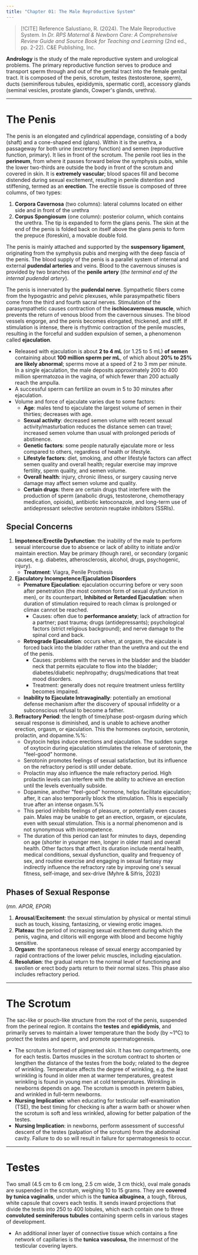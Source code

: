 ```yaml
---
title: "Chapter 01: The Male Reproductive System"
---
```

>[!CITE] Reference
>Salustiano, R. (2024). The Male Reproductive System. In *Dr. RPS Maternal & Newborn Care: A Comprehensive Review Guide and Source Book for Teaching and Learning* (2nd ed., pp. 2-22). C&E Publishing, Inc.

**Andrology** is the study of the male reproductive system and urological problems. The primary reproductive function serves to produce and transport sperm through and out of the genital tract into the female genital tract. It is composed of the penis, scrotum, testes (testosterone, sperm), ducts (seminiferous tubules, epididymis, spermatic cord), accessory glands (seminal vesicles, prostate glands, Cowper's glands, urethra).
___
# The Penis
The penis is an elongated and cylindrical appendage, consisting of a body (shaft) and a cone-shaped end (glans). Within it is the urethra, a passageway for both urine (excretory function) and semen (reproductive function, primary). It lies in front of the scrotum. The penile root lies in the **perineum**, from where it passes forward below the symphysis pubis, while the lower two-thirds are outside the body in front of the scrotum and covered in skin. It is **extremely vascular**; blood spaces fill and become distended during sexual excitement, resulting in penile distention and stiffening, termed as an **erection**. The erectile tissue is composed of three columns, of two types:
1. **Corpora Cavernosa** (two columns): lateral columns located on either side and in front of the urethra
2. **Corpus Spongiosum** (one column): posterior column, which contains the urethra. The tip is expanded to form the glans penis. The skin at the end of the penis is folded back on itself above the glans penis to form the prepuce (foreskin), a movable double fold.

The penis is mainly attached and supported by the **suspensory ligament**, originating from the symphysis pubis and merging with the deep fascia of the penis. The blood supply of the penis is a parallel system of internal and external **pudendal arteries** and veins. Blood to the cavernous sinuses is provided by two branches of the **penile artery** (*the terminal end of the internal pudendal artery*).

The penis is innervated by the **pudendal nerve**. Sympathetic fibers come from the hypogastric and pelvic plexuses, while parasympathetic fibers come from the third and fourth sacral nerves. Stimulation of the parasympathetic causes contraction of the **ischiocavernous muscle**, which prevents the return of venous blood from the cavernous sinuses. The blood vessels engorge, and the penis becomes elongated, thickened, and stiff. If stimulation is intense, there is rhythmic contraction of the penile muscles, resulting in the forceful and sudden expulsion of semen, a phenomenon called **ejaculation**.
- Released with ejaculation is about **2 to 4 mL** (or 1.25 to 5 mL) **of semen** containing about **100 million sperm per mL**, of which about **20% to 25% are likely abnormal**; sperms move at a speed of 2 to 3 mm per minute. In a single ejaculation, the male deposits approximately 200 to 400 million spermatozoa in the vagina, of which fewer than 200 actually reach the ampulla.
- A successful sperm can fertilize an ovum in 5 to 30 minutes after ejaculation.
- Volume and force of ejaculate varies due to some factors:
	- **Age**: males tend to ejaculate the largest volume of semen in their thirties; decreases with age.
	- **Sexual activity**: decreased semen volume with recent sexual activity/masturbation reduces the distance semen can travel; increased semen volume than usual with prolonged periods of abstinence.
	- **Genetic factors**: some people naturally ejaculate more or less compared to others, regardless of health or lifestyle.
	- **Lifestyle factors**: diet, smoking, and other lifestyle factors can affect semen quality and overall health; regular exercise may improve fertility, sperm quality, and semen volume.
	- **Overall health**: injury, chronic illness, or surgery causing nerve damage may affect semen volume and quality.
	- **Certain drugs**: there are certain drugs that interfere with the production of sperm (anabolic drugs, testosterone, chemotherapy medication, opioids), antibiotic ketoconazole, and long-term use of antidepressant selective serotonin reuptake inhibitors (SSRIs).
## Special Concerns
1. **Impotence**/**Erectile Dysfunction**: the inability of the male to perform sexual intercourse due to absence or lack of ability to initiate and/or maintain erection. May be primary (though rare), or secondary (organic causes, e.g. diabetes, atherosclerosis, alcohol, drugs, psychogenic, injury).
	- **Treatment**: Viagra, Penile Prosthesis
2. **Ejaculatory Incompetence**/**Ejaculation Disorders**
	- **Premature Ejaculation**: ejaculation occurring before or very soon after penetration (the most common form of sexual dysfunction in men), or its counterpart, **Inhibited or Retarded Ejaculation**: when duration of stimulation required to reach climax is prolonged or climax cannot be reached.
		- Causes: often due to **performance anxiety**; lack of attraction for a partner; past trauma; drugs (antidepressants); psychological factors (strict religious background); and nerve damage to the spinal cord and back.
	- **Retrograde Ejaculation**: occurs when, at orgasm, the ejaculate is forced back into the bladder rather than the urethra and out the end of the penis.
		- Causes: problems with the nerves in the bladder and the bladder neck that permits ejaculate to flow into the bladder; diabetes/diabetic nephropathy; drugs/medications that treat mood disorders.
		- Treatment: generally does not require treatment unless fertility becomes impaired.
	- **Inability to Ejaculate Intravaginally**: potentially an emotional defense mechanism after the discovery of spousal infidelity or a subconscious refusal to become a father.
3. **Refractory Period**: the length of time/phase post-orgasm during which sexual response is diminished, and is unable to achieve another erection, orgasm, or ejaculation. This the hormones oxytocin, serotonin, prolactin, and dopamine.%%:
	- Oxytocin helps induce erections and ejaculation. The sudden surge of oxytocin during ejaculation stimulates the release of serotonin, the "feel-good" hormone.
	- Serotonin promotes feelings of sexual satisfaction, but its influence on the refractory period is still under debate.
	- Prolactin may also influence the male refractory period. High prolactin levels can interfere with the ability to achieve an erection until the levels eventually subside.
	- Dopamine, another "feel-good" hormone, helps facilitate ejaculation; after, it can also temporarily block the stimulation. This is especially true after an intense orgasm.%%
	- This period inhibits feelings of pleasure, or potentially even causes pain. Males may be unable to get an erection, orgasm, or ejaculate, even with sexual stimulation. This is a normal phenomenon and is not synonymous with incompetence.
	- The duration of this period can last for minutes to days, depending on age (shorter in younger men, longer in older man) and overall health. Other factors that affect its duration include mental health, medical conditions, sexual dysfunction, quality and frequency of sex, and routine exercise and engaging in sexual fantasy may indirectly influence the refractory rate by improving one's sexual fitness, self-image, and sex-drive (Myhre & Sifris, 2023)
## Phases of Sexual Response
(*mn. APOR, EPOR*)
1. **Arousal**/**Excitement**: the sexual stimulation by physical or mental stimuli such as touch, kissing, fantasizing, or viewing erotic images.
2. **Plateau**: the period of increasing sexual excitement during which the penis, vagina, and clitoris will engorge with blood and become highly sensitive.
3. **Orgasm**: the spontaneous release of sexual energy accompanied by rapid contractions of the lower pelvic muscles, including ejaculation.
4. **Resolution**: the gradual return to the normal level of functioning and swollen or erect body parts return to their normal sizes. This phase also includes refractory period.
___
# The Scrotum
The sac-like or pouch-like structure from the root of the penis, suspended from the perineal region. It contains the **testes** and **epididymis**, and primarily serves to maintain a lower temperature than the body (by ~1°C) to protect the testes and sperm, and promote spermatogenesis.
- The scrotum is formed of pigmented skin. It has two compartments, one for each testis. Dartos muscles in the scrotum contract to shorten or lengthen the distance of the testes from the body; related to the degree of wrinkling. Temperature affects the degree of wrinkling, e.g. the least wrinkling is found in older men at warmer temperatures, greatest wrinkling is found in young men at cold temperatures. Wrinkling in newborns depends on age. The scrotum is smooth in preterm babies, and wrinkled in full-term newborns.
- **Nursing Implication**: when educating for testicular self-examination (TSE), the best timing for checking is after a warm bath or shower when the scrotum is soft and less wrinkled, allowing for better palpation of the testes.
- **Nursing Implication**: in newborns, perform assessment of successful descent of the testes (palpation of the scrotum) from the abdominal cavity. Failure to do so will result in failure for spermatogenesis to occur.
___
# Testes
Two small (4.5 cm to 6 cm long, 2.5 cm wide, 3 cm thick), oval male gonads are suspended in the scrotum, weighing 10 to 15 grams. They are **covered by tunica vaginalis**, under which is the **tunica albuginea**, a tough, fibrous, white capsule that covers each testis. It sends inward projections that divide the testis into 250 to 400 lobules, which each contain one to three **convoluted seminiferous tubules** containing sperm cells in various stages of development.
- An additional inner layer of connective tissue which contains a fine network of capillaries is the **tunica vasculosa**, the innermost of the testicular covering layers.